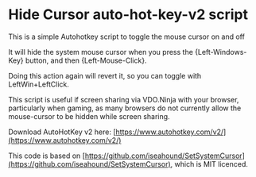 # Hide Cursor auto-hot-key-v2 script

This is a simple Autohotkey script to toggle the mouse cursor on and off

It will hide the system mouse cursor when you press the {Left-Windows-Key} button, and then {Left-Mouse-Click}.

Doing this action again will revert it, so you can toggle with LeftWin+LeftClick.

This script is useful if screen sharing via VDO.Ninja with your browser, particularly when gaming, as many browsers do not currently allow the mouse-cursor to be hidden while screen sharing.

Download AutoHotKey v2 here: [https://www.autohotkey.com/v2/](https://www.autohotkey.com/v2/)

This code is based on [https://github.com/iseahound/SetSystemCursor](https://github.com/iseahound/SetSystemCursor), which is MIT licenced.
